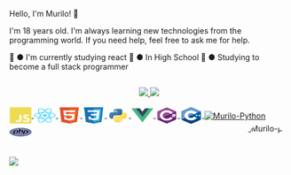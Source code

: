 Hello, I'm Murilo! 👋

I'm 18 years old. I'm always learning new technologies from the programming world. If you need help, feel free to ask me for help.

📜 ● I'm currently studying react
🏫 ● In High School
📕 ● Studying to become a full stack programmer

##

<div align="center">
  <a href="https://github.com/MuriloCSilva">
  <img height="180em" src="https://github-readme-stats.vercel.app/api?username=MuriloCSilva&show_icons=true&theme=midnight-purple&include_all_commits=true&count_private=true"/>
  <img height="180em" src="https://github-readme-stats.vercel.app/api/top-langs/?username=MuriloCSilva&layout=compact&langs_count=7&theme=midnight-purple"/>
</div>
  
  
<div style="display: inline_block"><br>
  <img align="center" alt="Murilo-Js" height="30" width="40" src="https://raw.githubusercontent.com/devicons/devicon/master/icons/javascript/javascript-plain.svg">
  <img align="center" alt="Murilo-React" height="30" width="40" src="https://raw.githubusercontent.com/devicons/devicon/master/icons/react/react-original.svg">
  <img align="center" alt="Murilo-HTML" height="30" width="40" src="https://raw.githubusercontent.com/devicons/devicon/master/icons/html5/html5-original.svg">
  <img align="center" alt="Murilo-CSS" height="30" width="40" src="https://raw.githubusercontent.com/devicons/devicon/master/icons/css3/css3-original.svg">
  <img align="center" alt="Murilo-Python" height="30" width="40" src="https://raw.githubusercontent.com/devicons/devicon/master/icons/python/python-original.svg">
  <img align="center" alt="Murilo-Python" height="30" width="40" src="https://raw.githubusercontent.com/devicons/devicon/master/icons/vuejs/vuejs-original.svg">
  <img align="center" alt="Murilo-Python" height="30" width="40" src="https://raw.githubusercontent.com/devicons/devicon/master/icons/csharp/csharp-original.svg">
  <img align="center" alt="Murilo-Python" height="30" width="40" src="https://raw.githubusercontent.com/devicons/devicon/master/icons/cplusplus/cplusplus-original.svg">
  <img align="center" alt="Murilo-Python" height="30" width="40" src="https://cdn.jsdelivr.net/gh/devicons/devicon/icons/firebase/firebase-plain.svg">
  <img align="center" alt="Murilo-Python" height="30" width="40" src="https://raw.githubusercontent.com/devicons/devicon/master/icons/php/php-original.svg">
  <img align="right" alt="Murilo-pic" height="150" style="border-radius:50px;" src="https://cdn.discordapp.com/attachments/902517945299787797/911301023233093663/PicsArt_11-19-02.04.44.png">
</div>

##

<div>
  <a href="https://instagram.com/murilo_cds_" target="_blank"><img src="https://img.shields.io/badge/Instagram-E4405F?style=for-the-badge&logo=instagram&logoColor=white">
</div>
